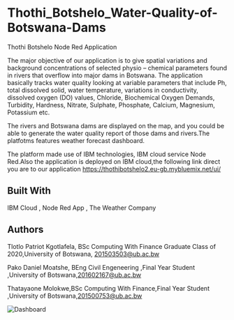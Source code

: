 # Thothi_Botshelo_Water-Quality-of-Botswana-Dams  
 Thothi Botshelo Node Red Application
 
 The major objective of our application is to give spatial variations and background concentrations of selected physio – chemical parameters found in rivers that overflow into major dams in Botswana. The application basically tracks water quality looking at variable parameters that include Ph, total dissolved solid, water temperature, variations in conductivity, dissolved oxygen (DO) values, Chloride, Biochemical Oxygen Demands, Turbidity, Hardness, Nitrate, Sulphate, Phosphate, Calcium, Magnesium, Potassium etc. 

The rivers and Botswana dams are displayed on the map, and you could be able to generate the water quality report of those dams and rivers.The platfotms features weather forecast dashboard.

The platform made use of IBM technologies, IBM cloud service Node Red.Also the application is deployed on IBM cloud,the following link direct you are to our application
https://thothibotshelo2.eu-gb.mybluemix.net/ui/

## Built With
  IBM Cloud , Node Red App ,
  The Weather Company

## Authors
  Tlotlo Patriot Kgotlafela, BSc Computing With Finance Graduate Class of 2020,University of Botswana, 201503503@ub.ac.bw
  
  Pako Daniel Moatshe, BEng Civil Engeneering ,Final Year Student ,University of Botswana,201602167@ub.ac.bw
  
  Thatayaone Molokwe,BSc Computing With Finance,Final Year Student ,University of Botswana,201500753@ub.ac.bw

![Dashboard](../Thothi_Botshelo_Water-Quality-of-Botswana-Dams/screenshots/1.PNG)
